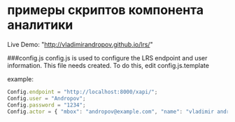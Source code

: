 примеры скриптов компонента аналитики
===================

Live Demo: "http://vladimirandropov.github.io/lrs/"

###config.js
config.js is used to configure the LRS endpoint and user information. This file needs created. To do this, edit config.js.template

example:
```javascript
Config.endpoint = "http://localhost:8000/xapi/";
Config.user = "Andropov";
Config.password = "1234";
Config.actor = { "mbox": "andropov@example.com", "name": "vladimir andropov" };
```
